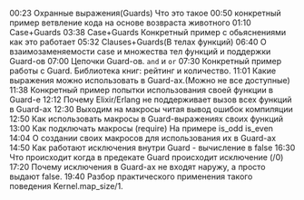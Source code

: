 00:23 Охранные выражения(Guards) Что это такое
00:50 конкретный пример ветвление кода на основе возвраста животного
01:10 Case+Guards
03:38 Case+Guards Конкретный пример с обьяснениями как это работает
05:32 Clauses+Guards(В телах функций)
06:40 О взаимозаменяемости case и множества тел функций и поддержки Guard-ов
07:00 Цепочки Guard-ов. `and` и `or`
07:30 Конкретный пример работы с Guard. Библиотека книг: рейтинг и количество.
11:01 Какие выражения можно использовать в Guard-ах.(Можно не все доступные)
11:38 Конкретный пример попытки использования своей функции в Guard-е
12:12 Почему Elixir/Erlang не поддерживает вызов всех функций в Guard-ах
12:30 Выходим на макросы читая вывод ошибок компиляции
12:50 Как использовать макросы в Guard-выражениях своих функций
13:00 Как подключать макросы (require) На примере is_odd is_even
14:04 О создании своих макросов для использования их в Guard-ах
14:50 Как работают исключения внутри Guard - вычисление в false
16:30 Что происходит когда в предекате Guard происходит исключение (/0)
17:20 Почему исключения в Guard-ах не входят наружу, а просто выдают false.
19:40 Разбор практического применения такого поведения Kernel.map_size/1.
